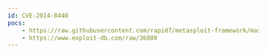 ```yaml
---
id: CVE-2014-8440
pocs:
    - https://raw.githubusercontent.com/rapid7/metasploit-framework/master/modules/exploits/windows/browser/adobe_flash_uncompress_zlib_uninitialized.rb
    - https://www.exploit-db.com/raw/36880
---
```

